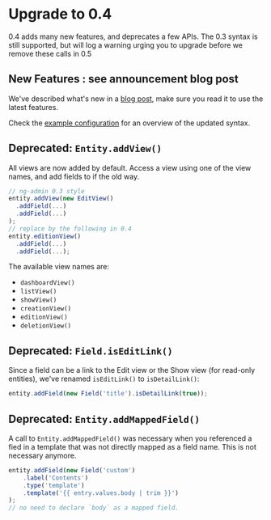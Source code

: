 # Upgrade to 0.4

0.4 adds many new features, and deprecates a few APIs. The 0.3 syntax is still supported, but will log a warning urging you to upgrade before we remove these calls in 0.5

## New Features : see announcement blog post

We've described what's new in a [blog post](http://marmelab.com/blog/2014/12/05/ngadmin-04-eating-our-own-dog-food.html), make sure you read it to use the latest features.

Check the [example configuration](src/javascripts/config-dist.js) for an overview of the updated syntax.

## Deprecated: `Entity.addView()`

All views are now added by default. Access a view using one of the view names, and add fields to if the old way.

```js
// ng-admin 0.3 style
entity.addView(new EditView()
  .addField(...)
  .addField(...)
);
// replace by the following in 0.4
entity.editionView()
  .addField(...)
  .addField(...);
```

The available view names are:
* `dashboardView()`
* `listView()`
* `showView()`
* `creationView()`
* `editionView()`
* `deletionView()`

## Deprecated: `Field.isEditLink()`

Since a field can be a link to the Edit view or the Show view (for read-only entities), we've renamed `isEditLink()` to `isDetailLink()`:

```js
entity.addField(new Field('title').isDetailLink(true));
```

## Deprecated: `Entity.addMappedField()`

A call to `Entity.addMappedField()` was necessary when you referenced a fied in a template that was not directly mapped as a field name. This is not necessary anymore.

```js
entity.addField(new Field('custom')
    .label('Contents')
    .type('template')
    .template('{{ entry.values.body | trim }}')
);
// no need to declare `body` as a mapped field.
```
